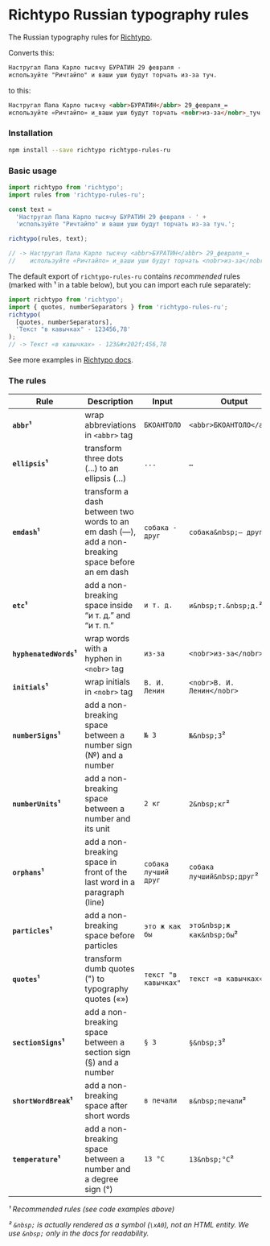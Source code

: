 # Richtypo Russian typography rules

The Russian typography rules for [Richtypo](https://github.com/sapegin/richtypo.js).

Converts this:

```html
Настругал Папа Карло тысячу БУРАТИН 29 февраля -
используйте "Ричтайпо" и ваши уши будут торчать из-за туч.
```

to this:

```html
Настругал Папа Карло тысячу <abbr>БУРАТИН</abbr> 29_февраля_=
используйте «Ричтайпо» и_ваши уши будут торчать <nobr>из-за</nobr>_туч.
```

### Installation

```bash
npm install --save richtypo richtypo-rules-ru
```

### Basic usage

```javascript
import richtypo from 'richtypo';
import rules from 'richtypo-rules-ru';

const text =
  'Настругал Папа Карло тысячу БУРАТИН 29 февраля - ' +
  'используйте "Ричтайпо" и ваши уши будут торчать из-за туч.';

richtypo(rules, text);

// -> Настругал Папа Карло тысячу <abbr>БУРАТИН</abbr> 29_февраля_=
//    используйте «Ричтайпо» и_ваши уши будут торчать <nobr>из-за</nobr>_туч.
```

The default export of `richtypo-rules-ru` contains _recommended_ rules (marked with ¹ in a table below), but you can import each rule separately:

```js
import richtypo from 'richtypo';
import { quotes, numberSeparators } from 'richtypo-rules-ru';
richtypo(
  [quotes, numberSeparators],
  'Текст "в кавычках" - 123456,78'
);
// -> Текст «в кавычках» - 123&#x202f;456,78
```

See more examples in [Richtypo docs](https://github.com/sapegin/richtypo.js).

### The rules

| Rule                   | Description                                                                                      | Input                | Output                     |
| ---------------------- | ------------------------------------------------------------------------------------------------ | -------------------- | -------------------------- |
| **`abbr`¹**            | wrap abbreviations in `<abbr>` tag                                                               | `БКОАНТОЛО`          | `<abbr>БКОАНТОЛО</abbr>`   |
| **`ellipsis`¹**        | transform three dots (...) to an ellipsis (…)                                                    | `...`                | `…`                        |
| **`emdash`¹**          | transform a dash between two words to an em dash (—), add a non-breaking space before an em dash | `собака - друг`      | `собака&nbsp;— друг`²      |
| **`etc`¹**             | add a non-breaking space inside “и т. д.” and “и т. п.”                                          | `и т. д.`            | `и&nbsp;т.&nbsp;д.`²       |
| **`hyphenatedWords`¹** | wrap words with a hyphen in `<nobr>` tag                                                         | `из-за`              | `<nobr>из-за</nobr>`       |
| **`initials`¹**        | wrap initials in `<nobr>` tag                                                                    | `В. И. Ленин`        | `<nobr>В. И. Ленин</nobr>` |
| **`numberSigns`¹**     | add a non-breaking space between a number sign (№) and a number                                  | `№ 3`                | `№&nbsp;3`²                |
| **`numberUnits`¹**     | add a non-breaking space between a number and its unit                                           | `2 кг`               | `2&nbsp;кг`²               |
| **`orphans`¹**         | add a non-breaking space in front of the last word in a paragraph (line)                         | `собака лучший друг` | `собака лучший&nbsp;друг`² |
| **`particles`¹**       | add a non-breaking space before particles                                                        | `это ж как бы`       | `это&nbsp;ж как&nbsp;бы`²  |
| **`quotes`¹**          | transform dumb quotes (") to typography quotes («»)                                              | `текст "в кавычках"` | `текст «в кавычках»`       |
| **`sectionSigns`¹**    | add a non-breaking space between a section sign (§) and a number                                 | `§ 3`                | `§&nbsp;3`²                |
| **`shortWordBreak`¹**  | add a non-breaking space after short words                                                       | `в печали`           | `в&nbsp;печали`²           |
| **`temperature`¹**     | add a non-breaking space between a number and a degree sign (°)                                  | `13 °C`              | `13&nbsp;°C`²              |

_¹ Recommended rules (see code examples above)_

_² `&nbsp;` is actually rendered as a symbol (`\xA0`), not an HTML entity. We use `&nbsp;` only in the docs for readability._
